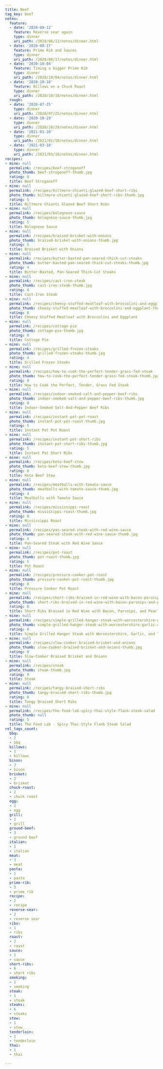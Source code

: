 ```yaml
---
title: Beef
tag_key: beef
notes:
  feature:
  - date: '2020-08-12'
    feature: Reverse sear again
    type: dinner
    uri_path: /2020/08/12/notes/dinner.html
  - date: '2020-08-17'
    feature: Prime Rib and Sauces
    type: dinner
    uri_path: /2020/08/17/notes/dinner.html
  - date: '2020-10-04'
    feature: Timing a bigger Prime Rib
    type: dinner
    uri_path: /2020/10/04/notes/dinner.html
  - date: '2020-10-18'
    feature: Billows on a Chuck Roast
    type: dinner
    uri_path: /2020/10/18/notes/dinner.html
  rough:
  - date: '2020-07-25'
    type: dinner
    uri_path: /2020/07/25/notes/dinner.html
  - date: '2020-10-29'
    type: dinner
    uri_path: /2020/10/29/notes/dinner.html
  - date: '2021-01-10'
    type: dinner
    uri_path: /2021/01/10/notes/dinner.html
  - date: '2021-03-18'
    type: dinner
    uri_path: /2021/03/18/notes/dinner.html
recipes:
- mine: null
  permalink: /recipes/beef-stroganoff
  photo_thumb: beef-stroganoff-thumb.jpg
  rating: 0
  title: Beef Stroganoff
- mine: null
  permalink: /recipes/biltmore-chianti-glazed-beef-short-ribs
  photo_thumb: biltmore-chianti-glazed-beef-short-ribs-thumb.jpg
  rating: 5
  title: Biltmore Chianti Glazed Beef Short Ribs
- mine: null
  permalink: /recipes/bolognese-sauce
  photo_thumb: bolognese-sauce-thumb.jpg
  rating: 5
  title: Bolognese Sauce
- mine: null
  permalink: /recipes/braised-brisket-with-onions
  photo_thumb: braised-brisket-with-onions-thumb.jpg
  rating: 5
  title: Braised Brisket with Onions
- mine: null
  permalink: /recipes/butter-basted-pan-seared-thick-cut-steaks
  photo_thumb: butter-basted-pan-seared-thick-cut-steaks-thumb.jpg
  rating: 4
  title: Butter-Basted, Pan-Seared Thick-Cut Steaks
- mine: null
  permalink: /recipes/cast-iron-steak
  photo_thumb: cast-iron-steak-thumb.jpg
  rating: 4
  title: Cast-Iron Steak
- mine: null
  permalink: /recipes/cheesy-stuffed-meatloaf-with-broccolini-and-eggplant
  photo_thumb: cheesy-stuffed-meatloaf-with-broccolini-and-eggplant-thumb.jpg
  rating: 0
  title: Cheesy Stuffed Meatloaf with Broccolini and Eggplant
- mine: null
  permalink: /recipes/cottage-pie
  photo_thumb: cottage-pie-thumb.jpg
  rating: 0
  title: Cottage Pie
- mine: null
  permalink: /recipes/grilled-frozen-steaks
  photo_thumb: grilled-frozen-steaks-thumb.jpg
  rating: 4
  title: Grilled Frozen Steaks
- mine: null
  permalink: /recipes/how-to-cook-the-perfect-tender-grass-fed-steak
  photo_thumb: how-to-cook-the-perfect-tender-grass-fed-steak-thumb.jpg
  rating: 0
  title: How to Cook the Perfect, Tender, Grass Fed Steak
- mine: null
  permalink: /recipes/indoor-smoked-salt-and-pepper-beef-ribs
  photo_thumb: indoor-smoked-salt-and-pepper-beef-ribs-thumb.jpg
  rating: 0
  title: Indoor-Smoked Salt-And-Pepper Beef Ribs
- mine: null
  permalink: /recipes/instant-pot-pot-roast
  photo_thumb: instant-pot-pot-roast-thumb.jpg
  rating: 5
  title: Instant Pot Pot Roast
- mine: null
  permalink: /recipes/instant-pot-short-ribs
  photo_thumb: instant-pot-short-ribs-thumb.jpg
  rating: 5
  title: Instant Pot Short Ribs
- mine: null
  permalink: /recipes/keto-beef-stew
  photo_thumb: keto-beef-stew-thumb.jpg
  rating: 0
  title: Keto Beef Stew
- mine: null
  permalink: /recipes/meatballs-with-tomato-sauce
  photo_thumb: meatballs-with-tomato-sauce-thumb.jpg
  rating: 4
  title: Meatballs with Tomato Sauce
- mine: null
  permalink: /recipes/mississippi-roast
  photo_thumb: mississippi-roast-thumb.jpg
  rating: 0
  title: Mississippi Roast
- mine: null
  permalink: /recipes/pan-seared-steak-with-red-wine-sauce
  photo_thumb: pan-seared-steak-with-red-wine-sauce-thumb.jpg
  rating: 4
  title: Pan-Seared Steak with Red Wine Sauce
- mine: null
  permalink: /recipes/pot-roast
  photo_thumb: pot-roast-thumb.jpg
  rating: 5
  title: Pot Roast
- mine: null
  permalink: /recipes/pressure-cooker-pot-roast
  photo_thumb: pressure-cooker-pot-roast-thumb.jpg
  rating: 0
  title: Pressure Cooker Pot Roast
- mine: null
  permalink: /recipes/short-ribs-braised-in-red-wine-with-bacon-parsnips-and-pearl-onions
  photo_thumb: short-ribs-braised-in-red-wine-with-bacon-parsnips-and-pearl-onions-thumb.jpg
  rating: 0
  title: Short Ribs Braised in Red Wine with Bacon, Parsnips, and Pearl Onions
- mine: null
  permalink: /recipes/simple-grilled-hanger-steak-with-worcestershire-garlic-and-thyme
  photo_thumb: simple-grilled-hanger-steak-with-worcestershire-garlic-and-thyme-thumb.jpg
  rating: 0
  title: Simple Grilled Hanger Steak with Worcestershire, Garlic, and Thyme
- mine: null
  permalink: /recipes/slow-cooker-braised-brisket-and-onions
  photo_thumb: slow-cooker-braised-brisket-and-onions-thumb.jpg
  rating: 0
  title: Slow-Cooker Braised Brisket and Onions
- mine: null
  permalink: /recipes/steak
  photo_thumb: steak-thumb.jpg
  rating: 0
  title: Steak
- mine: null
  permalink: /recipes/tangy-braised-short-ribs
  photo_thumb: tangy-braised-short-ribs-thumb.jpg
  rating: 0
  title: Tangy Braised Short Ribs
- mine: null
  permalink: /recipes/the-food-lab-spicy-thai-style-flank-steak-salad
  photo_thumb: null
  rating: 5
  title: The Food Lab - Spicy Thai-Style Flank Steak Salad
rel_tags_count:
  bbq:
  - 2
  - bbq
  billows:
  - 1
  - billows
  bison:
  - 3
  - bison
  brisket:
  - 2
  - brisket
  chuck-roast:
  - 2
  - chuck roast
  egg:
  - 1
  - egg
  grill:
  - 1
  - grill
  ground-beef:
  - 3
  - ground beef
  italian:
  - 1
  - italian
  meat:
  - 3
  - meat
  pasta:
  - 1
  - pasta
  prime-rib:
  - 3
  - prime rib
  recipe:
  - 2
  - recipe
  reverse-sear:
  - 2
  - reverse sear
  ribs:
  - 1
  - ribs
  roast:
  - 2
  - roast
  sauce:
  - 1
  - sauce
  short-ribs:
  - 6
  - short ribs
  smoking:
  - 1
  - smoking
  steak:
  - 1
  - steak
  steaks:
  - 6
  - steaks
  stew:
  - 1
  - stew
  tenderloin:
  - 1
  - tenderloin
  thai:
  - 1
  - thai

---
```

